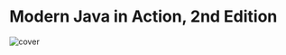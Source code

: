# Modern Java in Action, 2nd Edition

![cover](https://cdn.jsdelivr.net/gh/code-13/cloudimage/images/2021/12/14/20211214205108.jpeg)

